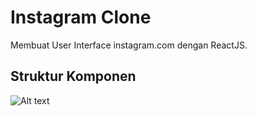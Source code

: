 # Instagram Clone

Membuat User Interface instagram.com dengan ReactJS.

## Struktur Komponen

![Alt text](https://github.com/reactjs-id/instagram-clone/blob/master/docs/instagram-clone-components.svg)

